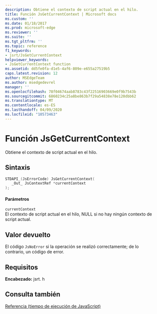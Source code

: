 ```yaml
---
description: Obtiene el contexto de script actual en el hilo.
title: Función JsGetCurrentContext | Microsoft docs
ms.custom: ''
ms.date: 01/18/2017
ms.prod: microsoft-edge
ms.reviewer: ''
ms.suite: ''
ms.tgt_pltfrm: ''
ms.topic: reference
f1_keywords:
- jsrt/JsGetCurrentContext
helpviewer_keywords:
- JsGetCurrentContext function
ms.assetid: dd5fe0fa-d1e5-4af6-809e-e655a27519b5
caps.latest.revision: 12
author: MSEdgeTeam
ms.author: msedgedevrel
manager: ''
ms.openlocfilehash: 78f04674aab8783c43f22516903669e0f9b7543b
ms.sourcegitcommit: 6860234c25a8be863b7f29a54838e78e120dbb62
ms.translationtype: MT
ms.contentlocale: es-ES
ms.lasthandoff: 04/09/2020
ms.locfileid: "10573463"
---
```

# Función JsGetCurrentContext
Obtiene el contexto de script actual en el hilo.  
  
## Sintaxis  
  
```cpp  
STDAPI_(JsErrorCode) JsGetCurrentContext(  
   _Out_ JsContextRef *currentContext  
);  
```  
  
#### Parámetros  
 `currentContext`  
 El contexto de script actual en el hilo, NULL si no hay ningún contexto de script actual.  
  
## Valor devuelto  
 El código `JsNoError` si la operación se realizó correctamente; de lo contrario, un código de error.  
  
## Requisitos  
 **Encabezado:** jsrt. h  
  
## Consulta también  
 [Referencia (tiempo de ejecución de JavaScript)](../chakra-hosting/reference-javascript-runtime.md)